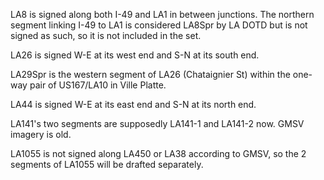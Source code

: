 LA8 is signed along both I-49 and LA1 in between junctions. The northern segment linking I-49 to LA1 is considered LA8Spr by LA DOTD but is not signed as such, so it is not included in the set.

LA26 is signed W-E at its west end and S-N at its south end.

LA29Spr is the western segment of LA26 (Chataignier St) within the one-way pair of US167/LA10 in Ville Platte.

LA44 is signed W-E at its east end and S-N at its north end.

LA141's two segments are supposedly LA141-1 and LA141-2 now. GMSV imagery is old.

LA1055 is not signed along LA450 or LA38 according to GMSV, so the 2 segments of LA1055 will be drafted separately.

